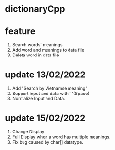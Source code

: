 # dictionaryCpp
# feature

1. Search words' meanings
2. Add word and meanings to data file
3. Deleta word in data file

# update 13/02/2022

1. Add "Search by Vietnamse meaning"
2. Support input and data with ' '(Space)
3. Normalize Input and Data.

# update 15/02/2022

1. Change Display
2. Full Display when a word has multiple meanings.
3. Fix bug caused by char[] datatype.
